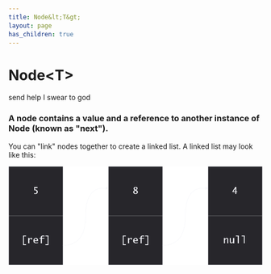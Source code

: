 ```yaml
---
title: Node&lt;T&gt;
layout: page
has_children: true
---
```


# Node&lt;T&gt;
<span class="label label-red">send help I swear to god</span>

### A node contains a value and a reference to another instance of Node<T> (known as "next").

You can "link" nodes together to create a linked list. A linked list may look like this:

![A node diagram](/assets/NodeFlow.png)

<!-- <br><br><br><br><br><br><br><br><br><br><br><br><br><br><br><br><br><br><br> -->